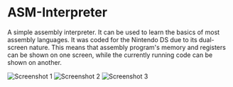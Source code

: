 ASM-Interpreter
===============

A simple assembly interpreter.  It can be used to learn the basics of most assembly languages.  It was coded for
the Nintendo DS due to its dual-screen nature.  This means that assembly program's memory and registers can
be shown on one screen, while the currently running code can be shown on another.

![Screenshot 1](https://raw.githubusercontent.com/gemisis/ASM-Interpreter/master/ASM-Interpreter-DS/ScreenShots/Screenshot%2011.png "Screenshot 1")
![Screenshot 2](https://raw.githubusercontent.com/gemisis/ASM-Interpreter/master/ASM-Interpreter-DS/ScreenShots/Screenshot%209.png "Screenshot 2")
![Screenshot 3](https://raw.githubusercontent.com/gemisis/ASM-Interpreter/master/ASM-Interpreter-DS/ScreenShots/Screnshot%207.png "Screenshot 3")
